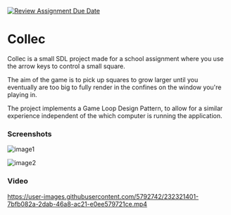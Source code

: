 [![Review Assignment Due Date](https://classroom.github.com/assets/deadline-readme-button-24ddc0f5d75046c5622901739e7c5dd533143b0c8e959d652212380cedb1ea36.svg)](https://classroom.github.com/a/xhZBU6iz)

# Collec

Collec is a small SDL project made for a school assignment where you use the arrow keys to control a small square.

The aim of the game is to pick up squares to grow larger until you eventually are too big to fully render in the confines on the window you're playing in.

The project implements a Game Loop Design Pattern, to allow for a similar experience independent of the which computer is running the application.

### Screenshots

![image1](https://user-images.githubusercontent.com/5792742/232321410-f2163731-58fa-4b50-9233-d9ff6153ee47.png)

![image2](https://user-images.githubusercontent.com/5792742/232321412-a4ddac86-b9e4-4482-8b9b-1c3970f47a89.png)

### Video
https://user-images.githubusercontent.com/5792742/232321401-7bfb082a-2dab-46a8-ac21-e0ee579721ce.mp4


